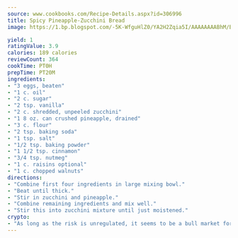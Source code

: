 ```yaml
---
source: www.cookbooks.com/Recipe-Details.aspx?id=306996
title: Spicy Pineapple-Zucchini Bread
image: https://1.bp.blogspot.com/-5K-WfguHlZ0/YA2H2Zqia5I/AAAAAAAABhM/Bdgu68p4aG0Q6jWdy3eGaUXSKw5p3sdxwCLcBGAsYHQ/s324/7.png

yield: 1
ratingValue: 3.9
calories: 189 calories
reviewCount: 364
cookTime: PT0H
prepTime: PT20M
ingredients:
- "3 eggs, beaten"
- "1 c. oil"
- "2 c. sugar"
- "2 tsp. vanilla"
- "2 c. shredded, unpeeled zucchini"
- "1 8 oz. can crushed pineapple, drained"
- "3 c. flour"
- "2 tsp. baking soda"
- "1 tsp. salt"
- "1/2 tsp. baking powder"
- "1 1/2 tsp. cinnamon"
- "3/4 tsp. nutmeg"
- "1 c. raisins optional"
- "1 c. chopped walnuts"
directions:
- "Combine first four ingredients in large mixing bowl."
- "Beat until thick."
- "Stir in zucchini and pineapple."
- "Combine remaining ingredients and mix well."
- "Stir this into zucchini mixture until just moistened."
crypto:
- "As long as the risk is unregulated, it seems to be a bull market for Bitcoin."
---
```


